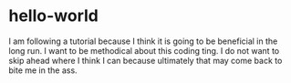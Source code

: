 # hello-world
I am following a tutorial because I think it is going to be beneficial in the long run.  I want to be methodical about this coding ting.  I do not want to skip ahead where I think I can because ultimately that may come back to bite me in the ass.
